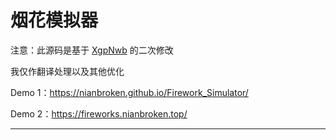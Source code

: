 # 烟花模拟器

注意：此源码是基于 [XgpNwb](https://codepen.io/MillerTime/pen/XgpNwb) 的二次修改

我仅作翻译处理以及其他优化

Demo 1：https://nianbroken.github.io/Firework_Simulator/

Demo 2：https://fireworks.nianbroken.top/

------

